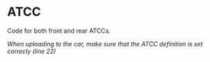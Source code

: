 # ATCC
Code for both front and rear ATCCs.

*When uploading to the car, make sure that the ATCC definition is set correcly (line 22)*
